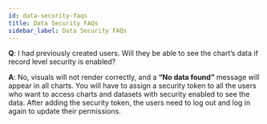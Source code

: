 ```yaml
---
id: data-security-faqs
title: Data Security FAQs
sidebar_label: Data Security FAQs
---
```


<div style={{textAlign: "justify"}}>


**Q**: I had previously created users. Will they be able to see the chart’s data if record level security is enabled?

**A**: No, visuals will not render correctly, and a **“No data found”** message will appear in all charts. You will have to assign a security token to all the users who want to access charts and datasets with security enabled to see the data. After adding the security token, the users need to log out and log in again to update their permissions.

</div>